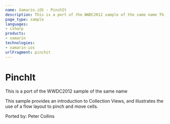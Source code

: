 ```yaml
---
name: Xamarin.iOS - PinchIt
description: This is a port of the WWDC2012 sample of the same name This sample provides an introduction to Collection Views, and illustrates the use of a flow...
page_type: sample
languages:
- csharp
products:
- xamarin
technologies:
- xamarin-ios
urlFragment: pinchit
---
```

# PinchIt

This is a port of the WWDC2012 sample of the same name

This sample provides an introduction to Collection Views, and illustrates
the use of a flow layout to pinch and move cells.

Ported by: Peter Collins
